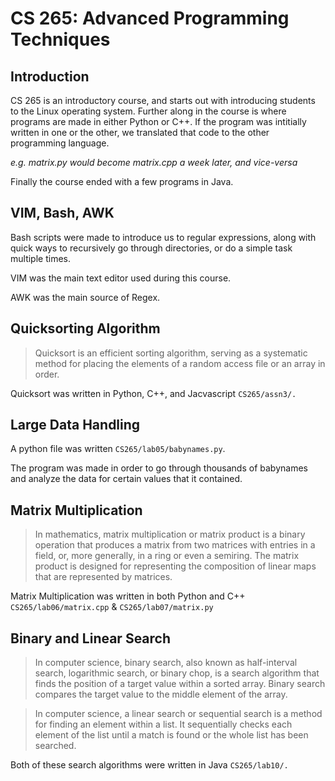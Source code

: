 # CS 265: Advanced Programming Techniques

## Introduction
CS 265 is an introductory course, and starts out with introducing students to the Linux operating system. Further along in the course is where programs are made in either Python or C++. If the program was intitially written in one or the other, we translated that code to the other programming language.

*e.g. matrix.py would become matrix.cpp a week later, and vice-versa*

Finally the course ended with a few programs in Java.

## VIM, Bash, AWK
Bash scripts were made to introduce us to regular expressions, along with quick ways to recursively go through directories, or do a simple task multiple times. 

VIM was the main text editor used during this course.

AWK was the main source of Regex.

## Quicksorting Algorithm
>Quicksort is an efficient sorting algorithm, serving as a systematic method for placing the elements of a random access file or an array in order.

Quicksort was written in Python, C++, and Jacvascript `CS265/assn3/.`

## Large Data Handling
A python file was written `CS265/lab05/babynames.py`.

The program was made in order to go through thousands of babynames and analyze the data for certain values that it contained.

## Matrix Multiplication
>In mathematics, matrix multiplication or matrix product is a binary operation that produces a matrix from two matrices with entries in a field, or, more generally, in a ring or even a semiring. The matrix product is designed for representing the composition of linear maps that are represented by matrices.

Matrix Multiplication was written in both Python and C++ `CS265/lab06/matrix.cpp` & `CS265/lab07/matrix.py`

## Binary and Linear Search
>In computer science, binary search, also known as half-interval search, logarithmic search, or binary chop, is a search algorithm that finds the position of a target value within a sorted array. Binary search compares the target value to the middle element of the array.

>In computer science, a linear search or sequential search is a method for finding an element within a list. It sequentially checks each element of the list until a match is found or the whole list has been searched.

Both of these search algorithms were written in Java `CS265/lab10/.`